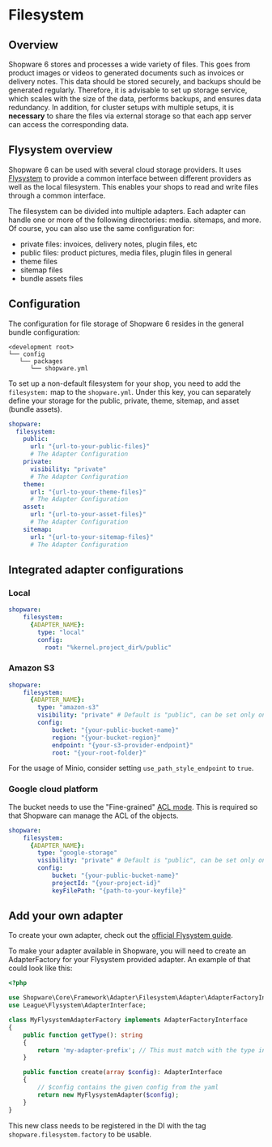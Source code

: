 # Filesystem

## Overview

Shopware 6 stores and processes a wide variety of files. This goes from product images or videos to generated documents such as invoices or delivery notes. This data should be stored securely, and backups should be generated regularly. Therefore, it is advisable to set up storage service, which scales with the size of the data, performs backups, and ensures data redundancy. In addition, for cluster setups with multiple setups, it is **necessary** to share the files via external storage so that each app server can access the corresponding data.

## Flysystem overview

Shopware 6 can be used with several cloud storage providers. It uses [Flysystem](https://flysystem.thephpleague.com/docs/) to provide a common interface between different providers as well as the local filesystem. This enables your shops to read and write files through a common interface.

The filesystem can be divided into multiple adapters. Each adapter can handle one or more of the following directories: media. sitemaps, and more. Of course, you can also use the same configuration for:

* private files: invoices, delivery notes, plugin files, etc
* public files: product pictures, media files, plugin files in general
* theme files
* sitemap files
* bundle assets files

## Configuration

The configuration for file storage of Shopware 6 resides in the general bundle configuration:

```text
<development root>
└── config
   └── packages
      └── shopware.yml
```

To set up a non-default filesystem for your shop, you need to add the `filesystem:` map to the `shopware.yml`. Under this key, you can separately define your storage for the public, private, theme, sitemap, and asset \(bundle assets\).

```yaml
shopware:
  filesystem:
    public:
      url: "{url-to-your-public-files}"
      # The Adapter Configuration
    private:
      visibility: "private"
      # The Adapter Configuration
    theme:
      url: "{url-to-your-theme-files}"
      # The Adapter Configuration
    asset:
      url: "{url-to-your-asset-files}"
      # The Adapter Configuration
    sitemap:
      url: "{url-to-your-sitemap-files}"
      # The Adapter Configuration
```

## Integrated adapter configurations

### Local

```yaml
shopware:
    filesystem:
      {ADAPTER_NAME}:
        type: "local"
        config:
          root: "%kernel.project_dir%/public"
```

### Amazon S3

```yaml
shopware:
    filesystem:
      {ADAPTER_NAME}:
        type: "amazon-s3"
        visibility: "private" # Default is "public", can be set only on shopware.filesystem.private
        config:
            bucket: "{your-public-bucket-name}"
            region: "{your-bucket-region}"
            endpoint: "{your-s3-provider-endpoint}"
            root: "{your-root-folder}"
```

For the usage of Minio, consider setting `use_path_style_endpoint` to `true`.

### Google cloud platform

The bucket needs to use the "Fine-grained" [ACL mode](https://cloud.google.com/storage/docs/access-control#choose_between_uniform_and_fine-grained_access). This is required so that Shopware can manage the ACL of the objects.

```yaml
shopware:
    filesystem:
      {ADAPTER_NAME}:
        type: "google-storage"
        visibility: "private" # Default is "public", can be set only on shopware.filesystem.private
        config:
            bucket: "{your-public-bucket-name}"
            projectId: "{your-project-id}"
            keyFilePath: "{path-to-your-keyfile}"
```

## Add your own adapter

To create your own adapter, check out the [official Flysystem guide](https://flysystem.thephpleague.com/v1/docs/advanced/creating-an-adapter/).

To make your adapter available in Shopware, you will need to create an AdapterFactory for your Flysystem provided adapter. An example of that could look like this:

```php
<?php

use Shopware\Core\Framework\Adapter\Filesystem\Adapter\AdapterFactoryInterface;
use League\Flysystem\AdapterInterface;

class MyFlysystemAdapterFactory implements AdapterFactoryInterface
{
    public function getType(): string
    {
        return 'my-adapter-prefix'; // This must match with the type in the yaml file
    }

    public function create(array $config): AdapterInterface
    {
        // $config contains the given config from the yaml
        return new MyFlysystemAdapter($config);
    }
}
```

This new class needs to be registered in the DI with the tag `shopware.filesystem.factory` to be usable.
